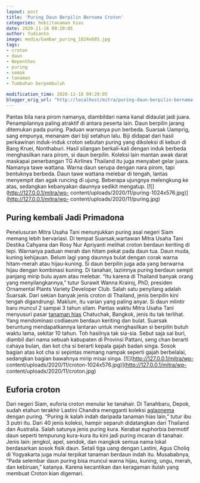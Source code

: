 ```yaml
---
layout: post
title: 'Puring Daun Berpilin Bernama Croton'
categories: hobi|tanaman hias
date: 2020-11-18 09:20:05
author: Yudianto
image: media/Gambar_puring_1024x685.jpg
tags:
- croton
- daun
- Nepenthes
- puring
- semak
- tanaman
- Tumbuhan berpembuluh

modification_time: 2020-11-18 09:20:05
blogger_orig_url: "http://localhost/mitra/puring-daun-berpilin-bernama-croton.html"
---
```


Pantas bila nara pirom namanya, diambildari nama kanal didaulat jadi juara.
Penampilannya paling atraktif di antara peserta lain. Daun berpilin jarang
ditemukan pada puring. Paduan warnanya pun berbeda. Suarsak Uamprig, sang
empunya, menanam dari biji setahun lalu. Biji didapat dari hasil perkawinan
induk-induk croton sebutan puring yang dikoleksi di kebun di Bang Kruei,
Nonthaburi. Hasil silangan berkali-kali dengan induk berbeda menghasilkan nara
pirom, si daun berpilin. Koleksi lain mantan awak darat maskapai penerbangan
TG Airlines Thailand itu juga menyabet gelar juara. Namanya tawe wattana.
Warna daun serupa dengan nara pirom, tapi bentuknya berbeda. Daun tawe wattana
melebar di tengah, lantas menyempit dan agak runcing di ujung. Beberapa
ujungnya melengkung ke atas, sedangkan kebanyakan daunnya sedikit mengatup.
[![](http://127.0.0.1/mitra/wp-
content/uploads/2020/11/puring-1024x576.jpg)](http://127.0.0.1/mitra/wp-
content/uploads/2020/11/puring.jpg)

## Puring kembali Jadi Primadona

Penelusuran Mitra Usaha Tani menunjukkan puring asal negeri Siam memang lebih
bervariasi. Di tempat Suarsak,wartawan Mitra Usaha Tani Destika Cahyana dan
Rosy Nur Apriyanti melihat croton berdaun keriting di tepi. Warnanya paduan
merah dan hitam pekat pada daun tua. Daun muda, kuning kehijauan. Belum lagi
yang daunnya bulat dengan corak warna hitam-merah atau hijau-kuning. Si daun
berpilin juga ada yang berwarna hijau dengan kombinasi kuning. Di tanahair,
lazimnya puring berdaun sempit panjang mirip bulu ayam atau melebar. “Itu
karena di Thailand banyak orang yang menyilangkannya,” tutur Surawit Wanna
Krairoj, PhD, presiden Ornamental Plants Variety Developer Club. Salah satu
penyilang adalah Suarsak. Dari sekian banyak jenis croton di Thailand, jenis
berpilin kini tengah digandrungi. Maklum, itu varian yang paling anyar. Si
daun mlintir baru muncul 2 sampai 3 tahun silam. Pantas waktu Mitra Usaha Tani
menyusuri pasar [tanaman hias](http://127.0.0.1/mitra/tanaman-hias "tanaman
hias") Chatuchak, Bangkok, jenis itu tak terlihat. Yang mendominasi codiaeum
berdaun keriting dan bulat. Suarsak beruntung mendapatkannya lantaran untuk
menghasilkan si berpilin butuh waktu lama, sekitar 10 tahun. Toh hasilnya tak
sia-sia. Sebut saja sai buri, diambil dari nama sebuah kabupaten di Provinsi
Pattani, seng chan berarti cahaya bulan, dan kot cha si berarti kepala gajah
badan singa. Sosok bagian atas kot cha si sepintas memang nampak seperti gajah
berbelalai, sedangkan bagian bawahnya mirip misai singa.
[![](http://127.0.0.1/mitra/wp-
content/uploads/2020/11/croton-1024x576.jpg)](http://127.0.0.1/mitra/wp-
content/uploads/2020/11/croton.jpg)

## Euforia croton

Dari negeri Siam, euforia croton menular ke tanahair. Di Tanahbaru, Depok,
sudah etahun terakhir Lastini Chandra mengganti koleksi
[aglaonema](http://127.0.0.1/mitra/topik/aglaonema "aglaonema") dengan puring.
“Puring ik kalah indah daripada tanaman hias lain,” tutur ibu 3 putri itu.
Dari 40 jenis koleksi, hampir separuh didatangkan dari Thailand dan Australia.
Salah satunya jenis puring kura. Kerabat euphorbia bermotif daun seperti
tempurung kura-kura itu kini jadi puring incaran di tanahair. Jenis lain:
jengkol, apel, sendok, dan mangkok semua nama lokal berdasarkan sosok fisik
daun. Setali tiga uang dengan Lastini, Agus Choliq di Yogyakarta juga mulai
terpikat tanaman berdaun indah itu. Musababnya, “Pada selembar daun puring
bisa muncul warna hijau, kuning, ungu, merah, dan kebiruan,” katanya. Karena
kecantikan dan keragaman itulah yang membuat Croton kian digemari.


